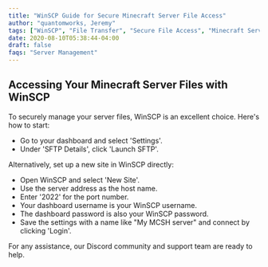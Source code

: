 ```yaml
---
title: "WinSCP Guide for Secure Minecraft Server File Access"
author: "quantomworks, Jeremy"
tags: ["WinSCP", "File Transfer", "Secure File Access", "Minecraft Server Management"]
date: 2020-08-10T05:38:44-04:00
draft: false
faqs: "Server Management"
---
```


## Accessing Your Minecraft Server Files with WinSCP

To securely manage your server files, WinSCP is an excellent choice. Here's how to start:

- Go to your dashboard and select 'Settings'.
- Under 'SFTP Details', click 'Launch SFTP'.

Alternatively, set up a new site in WinSCP directly:

- Open WinSCP and select 'New Site'.
- Use the server address as the host name.
- Enter '2022' for the port number.
- Your dashboard username is your WinSCP username.
- The dashboard password is also your WinSCP password.
- Save the settings with a name like "My MCSH server" and connect by clicking 'Login'.

For any assistance, our Discord community and support team are ready to help.